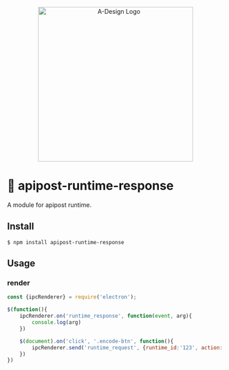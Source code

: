 <p align="center">
  <a href="https://adesign.apipost.cn/" target="_blank">
    <img alt="A-Design Logo" width="360" src="https://img.cdn.apipost.cn/cdn/opensource/apipost-opensource.svg" />
  </a>
</p>

# 🚀 apipost-runtime-response
A module for apipost runtime.
## Install

```
$ npm install apipost-runtime-response
```

##  Usage
### render
```javascript
const {ipcRenderer} = require('electron');

$(function(){
    ipcRenderer.on('runtime_response', function(event, arg){
        console.log(arg)
    })

    $(document).on('click', '.encode-btn', function(){
        ipcRenderer.send('runtime_request', {runtime_id:'123', action:'runner', chunk:_data});
    })
})
```
